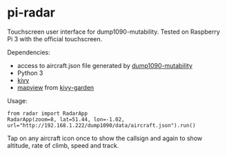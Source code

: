 # pi-radar
Touchscreen user interface for dump1090-mutability.
Tested on Raspberry Pi 3 with the official touchscreen.

Dependencies:
- access to aircraft.json file generated by [dump1090-mutability](https://github.com/mutability/dump1090)
- Python 3
- [kivy](https://kivy.org)
- [mapview](https://github.com/kivy-garden/garden.mapview/) from [kivy-garden](https://kivy.org/docs/api-kivy.garden.html)

Usage:

````
from radar import RadarApp
RadarApp(zoom=8, lat=51.44, lon=-1.02, url="http://192.168.1.222/dump1090/data/aircraft.json").run()
````

Tap on any aircraft icon once to show the callsign and again to show altitude, rate of climb, speed and track.
